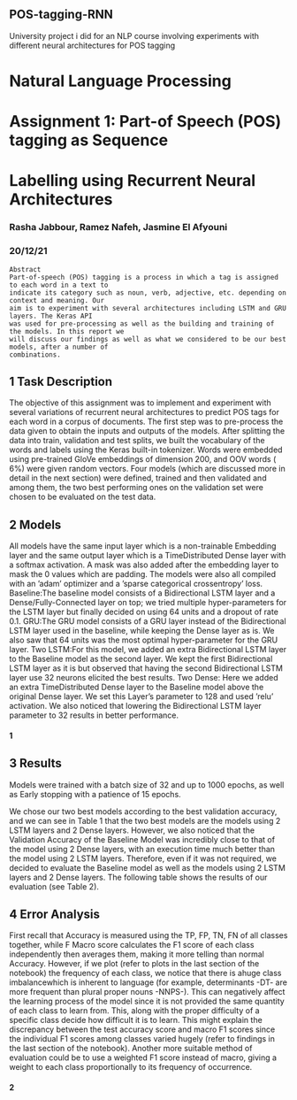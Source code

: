 ## POS-tagging-RNN
University project i did for an NLP course involving experiments with different neural architectures for POS tagging

# Natural Language Processing

# Assignment 1: Part-of Speech (POS) tagging as Sequence

# Labelling using Recurrent Neural Architectures

### Rasha Jabbour, Ramez Nafeh, Jasmine El Afyouni

### 20/12/21

```
Abstract
Part-of-speech (POS) tagging is a process in which a tag is assigned to each word in a text to
indicate its category such as noun, verb, adjective, etc. depending on context and meaning. Our
aim is to experiment with several architectures including LSTM and GRU layers. The Keras API
was used for pre-processing as well as the building and training of the models. In this report we
will discuss our findings as well as what we considered to be our best models, after a number of
combinations.
```
## 1 Task Description

The objective of this assignment was to implement and experiment with several variations of recurrent
neural architectures to predict POS tags for each word in a corpus of documents. The first step was
to pre-process the data given to obtain the inputs and outputs of the models. After splitting the data
into train, validation and test splits, we built the vocabulary of the words and labels using the Keras
built-in tokenizer. Words were embedded using pre-trained GloVe embeddings of dimension 200, and
OOV words ( 6%) were given random vectors. Four models (which are discussed more in detail in the
next section) were defined, trained and then validated and among them, the two best performing ones
on the validation set were chosen to be evaluated on the test data.

## 2 Models

All models have the same input layer which is a non-trainable Embedding layer and the same output
layer which is a TimeDistributed Dense layer with a softmax activation. A mask was also added after
the embedding layer to mask the 0 values which are padding. The models were also all compiled with
an ’adam’ optimizer and a ’sparse categorical crossentropy’ loss.
Baseline:The baseline model consists of a Bidirectional LSTM layer and a Dense/Fully-Connected
layer on top; we tried multiple hyper-parameters for the LSTM layer but finally decided on using 64
units and a dropout of rate 0.1.
GRU:The GRU model consists of a GRU layer instead of the Bidirectional LSTM layer used in
the baseline, while keeping the Dense layer as is. We also saw that 64 units was the most optimal
hyper-parameter for the GRU layer.
Two LSTM:For this model, we added an extra Bidirectional LSTM layer to the Baseline model
as the second layer. We kept the first Bidirectional LSTM layer as it is but observed that having the
second Bidirectional LSTM layer use 32 neurons elicited the best results.
Two Dense: Here we added an extra TimeDistributed Dense layer to the Baseline model above
the original Dense layer. We set this Layer’s parameter to 128 and used ’relu’ activation. We also
noticed that lowering the Bidirectional LSTM layer parameter to 32 results in better performance.

#### 1


## 3 Results

Models were trained with a batch size of 32 and up to 1000 epochs, as well as Early stopping with a
patience of 15 epochs.

We chose our two best models according to the best validation accuracy, and we can see in Table
1 that the two best models are the models using 2 LSTM layers and 2 Dense layers. However, we
also noticed that the Validation Accuracy of the Baseline Model was incredibly close to that of the
model using 2 Dense layers, with an execution time much better than the model using 2 LSTM layers.
Therefore, even if it was not required, we decided to evaluate the Baseline model as well as the models
using 2 LSTM layers and 2 Dense layers.
The following table shows the results of our evaluation (see Table 2).

## 4 Error Analysis

First recall that Accuracy is measured using the TP, FP, TN, FN of all classes together, while F
Macro score calculates the F1 score of each class independently then averages them, making it more
telling than normal Accuracy. However, if we plot (refer to plots in the last section of the notebook)
the frequency of each class, we notice that there is ahuge class imbalancewhich is inherent to
language (for example, determinants -DT- are more frequent than plural proper nouns -NNPS-). This
can negatively affect the learning process of the model since it is not provided the same quantity of
each class to learn from. This, along with the proper difficulty of a specific class decide how difficult it
is to learn. This might explain the discrepancy between the test accuracy score and macro F1 scores
since the individual F1 scores among classes varied hugely (refer to findings in the last section of the
notebook). Another more suitable method of evaluation could be to use a weighted F1 score instead
of macro, giving a weight to each class proportionally to its frequency of occurrence.

#### 2


